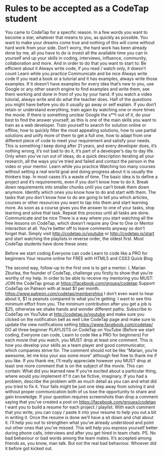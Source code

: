 # Rules to be accepted as a CodeTap student

You came to CodeTap for a specific reason. In a few words you want to become a star, whatever that means to you, as quickly as possible. You want to make your dreams come true and nothing of this will come without hard work from your side. Don’t worry, the hard work has been already done by me, all you have to do is invest all the available time you can in yourself and up your skills in coding, interviews, influence, community, collaboration and more.
And in order to do that you want to start to:
Be efficient about it
Always write code, if you read / watch only, it doesn’t count
Learn while you practice
Communicate and be nice
Always write code
  If you read a book or a tutorial and it has examples, always write those examples. If it doesn’t have examples for every idea that’s new to you, use Google or any other search engine to find examples and write them, see them working and done in front of you by your hand.
  If you watch a video tutorial, always write and do what the teacher does. Half of the questions you might have before you do it usually go away or self explain. If you don’t retain or understand everything, train again by watching one or more times the movie. If there is something unclear Google the s**t out of it, do your best to find the answer yourself, as this is one of the main skills you want to train as a web developer. Train yourself to search for solution online or offline, how to quickly filter the most appealing solutions, how to use partial solutions and unify more of them to get a full one, how to adapt from one different piece of code to meet your requirement and satisfy your needs. This is something I keep doing after 21 years, and every developer does, it’s nothing wrong, it’s not bad to do it, it’s part of a developer’s day to day life.
Only when you’ve run out of ideas, do a quick description iterating all your research, all the ways you’ve tried and failed and contact the person in the video or your mentor.
Learn while you practice
  Watching too many courses without setting a real world goal and doing progress about it is usually the thinkers trap. In most cases it’s a waste of time. The basic idea is to define a project and it’s requirements, even if you don’t know how to do it. Break down requirements into smaller chunks until you can’t break them down anymore. Identify which ones you know how to do and start with them. The tasks that you don’t know how to do are going to tell you which articles, courses or other resources you want to tap into them and start learning more. As soon as a course gives you the answer to one of your tasks, stop learning and solve that task. Repeat this process until all tasks are done.
Communicate and be nice
There is a way where you start watching all the free lessons on CodeTap, which doesn’t require any One to One or Mentor interaction at all. You’re better off to leave comments anyway so don’t forget that. Simply visit http://codetap.io/youtube or http://codetap.io/start and start watching the playlists in reverse order, the oldest first. Most CodeTap students have done these ones:


Before we start coding
Everyone can code
Learn to code like a PRO for beginners
Your resume online for FREE with HTML5 and CSS3
Quick Blog

  The second way, follow-up to the first one is to get a mentor. I, Marian Zburlea, the founder of CodeTap, challenge you firstly to show that you’re worthy of my help. In order to be able to receive my mentoring you MUST:
JOIN the CodeTap group at https://facebook.com/groups/codetap
Support CodeTap on Patreon with at least $1 per month. https://www.patreon.com/codetap/memberships I don’t even want to hear about it, $1 is peanuts compared to what you’re getting. I want to see this minimum effort from you. The minimum contribution after you get a job is $25, otherwise we shake hands and wonder different paths.
Subscribe to CodeTap on YouTube at http://codetap.io/youtube and make sure you clicked on the notification bell as well
Like CodeTap page and make sure to update the view notifications setting https://www.facebook.com/codetap/
DO all three beginner PLAYLISTS on CodeTap on YouTube (Before we start coding, Everyone can code, Learn to code like a PRO for beginners)
 For each movie that you watch, you MUST drop at least one comment.   This is how you develop your skills as a team player and good communicator, which companies strive for. The comment should not be like “Marian, you’re awesome, let me kiss your ass some more” although feel free to thank me if you like. If you thank me, I’ll really appreciate however you MUST drop at least one more comment that is on the subject of the movie. This can contain:
What did you learned new
If you’re excited about a particular thing, where would you implement it? It can be fictive, imaginary.
If you had a problem, describe the problem with as much detail as you can and what did you tried to fix it. Your fails might be just one step away from solving it and without proper communication both of us lose the opportunity to share and gain knowledge.
If your question requires screenshots than drop a comment saying that you’ve created a post on https://facebook.com/groups/codetap 
I want you to build a resume for each project / playlist. With each comment that you write, you can copy / paste it into your resume to help you out a bit in writing it. Once the resume is done we’ll have a sit down and chat about it. I’ll help you out to strengthen what you’ve already understood and point out other ones that you’ve missed. This will help you express yourself better during phone calls, interviews and after you get hired in team chats.
PS. No bad behaviour or bad words among the team mates. It’s accepted among friends as, you know, man talk. But not the real bad behaviour. Whoever did it before got kicked out.
    


